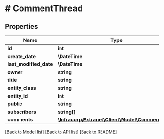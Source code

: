 # # CommentThread

## Properties

Name | Type | Description | Notes
------------ | ------------- | ------------- | -------------
**id** | **int** |  | [optional]
**create_date** | **\DateTime** |  | [optional]
**last_modified_date** | **\DateTime** |  | [optional]
**owner** | **string** |  | [optional]
**title** | **string** |  | [optional]
**entity_class** | **string** |  | [optional]
**entity_id** | **int** |  | [optional]
**public** | **string** |  | [optional]
**subscribers** | **string[]** |  | [optional]
**comments** | [**\Infracorp\Extranet\Client\Model\CommentTree[]**](CommentTree.md) |  | [optional]

[[Back to Model list]](../../README.md#models) [[Back to API list]](../../README.md#endpoints) [[Back to README]](../../README.md)
